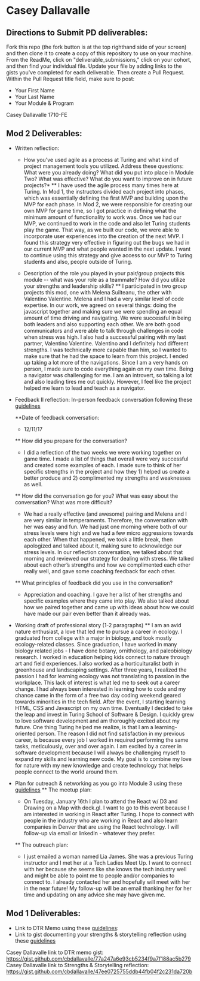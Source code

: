 # Casey Dallavalle

## Directions to Submit PD deliverables:
Fork this repo (the fork button is at the top righthand side of your screen) and then clone it to create a copy of this repository to use on your machine. From the ReadMe, click on "deliverable_submissions," click on your cohort, and then find your individual file. Update your file by adding links to the gists you've completed for each deliverable. Then create a Pull Request. Within the Pull Request title field, make sure to post:

* Your First Name
* Your Last Name
* Your Module & Program


Casey Dallavalle 1710-FE

## Mod 2 Deliverables:
* Written reflection:
  * How you've used agile as a process at Turing and what kind of project management tools you utilized. Address these questions: What were you already doing? What did you put into place in Module Two? What was effective? What do you want to improve on in future projects?* 
  ** I have used the agile process many times here at Turing. In Mod 1, the instructors divided each project into phases, which was essentially defining the first MVP and building upon the MVP for each phase. In Mod 2, we were responsible for creating our own MVP for game time, so I got practice in defining what the minimum amount of functionality to work was. Once we had our MVP, we continued to work in the code and also let Turing students play the game. That way, as we built our code, we were able to incorporate user experiences into the creation of the next MVP. I found this strategy very effective in figuring out the bugs we had in our current MVP and what people wanted in the next update. I want to continue using this strategy and give access to our MVP to Turing students and also, people outside of Turing.
  
  * Description of the role you played in your pair/group projects this module -- what was your role as a teammate? How did you utilize your strengths and leadership skills?
  ** I participated in two group projects this mod, one with Melena Suilteanu, the other with Valentino Valentine. Melena and I had a very similar level of code expertise. In our work, we agreed on several things: doing the javascript together and making sure we were spending an equal amount of time driving and navigating. We were successful in being both leaders and also supporting each other. We are both good communicators and were able to talk through challenges in code when stress was high. I also had a successful pairing with my last partner, Valentino Valentine. Valentino and I definitely had different strengths. I was technically more capable than him, so I wanted to make sure that he had the space to learn from this project. I ended up taking a lot more of the navigations. Since I am a very hands on person, I made sure to code everything again on my own time. Being a navigator was challenging for me. I am an introvert, so talking a lot and also leading tires me out quickly. However, I feel like the project helped me learn to lead and teach as a navigator.
  
* Feedback II reflection: In-person feedback conversation following these [guidelines](https://github.com/turingschool/career-development-curriculum/blob/master/module_two/feedback_conversation_reflection_guidelines.md)

  **Date of feedback conversation: 
    - 12/11/17
  
  ** How did you prepare for the conversation?
    - I did a reflection of the two weeks we were working together on game time. I made a list of things that overall were very successful and created some examples of each. I made sure to think of her specific strengths in the project and how they 1) helped us create a better produce and 2) complimented my strengths and weaknesses as well. 

  ** How did the conversation go for you? What was easy about the conversation? What was more difficult? 
    - We had a really effective (and awesome) pairing and Melena and I are very similar in temperaments. Therefore, the conversation with her was easy and fun. We had just one morning where both of our stress levels were high and we had a few micro aggressions towards each other. When that happened, we took a little break, then apologized and talked about it, making sure to acknowledge our stress levels. In our reflection conversation, we talked about that morning and reviewed our strategy for dealing with stress. We talked about each other’s strengths and how we complimented each other really well, and gave some coaching feedback for each other. 
    
  ** What principles of feedback did you use in the conversation?  
    - Appreciation and coaching. I gave her a list of her strengths and specific examples where they came into play. We also talked about how we paired together and came up with ideas about how we could have made our pair even better than it already was.
  
* Working draft of professional story (1-2 paragraphs)
  ** I am an avid nature enthusiast, a love that led me to pursue a career in ecology. I graduated from college with a major in biology, and took mostly ecology-related classes. Since graduation, I have worked in many biology related jobs - I have done botany, ornithology, and paleobiology research. I worked in education helping kids connect to nature through art and field experiences. I also worked as a horticulturalist both in greenhouse and landscaping settings. After three years, I realized the passion I had for learning ecology was not translating to passion in the workplace. This lack of interest is what led me to seek out a career change. 
  I had always been interested in learning how to code and my chance came in the form of a free two day coding weekend geared towards minorities in the tech field. After the event, I starting learning HTML, CSS and Javascript on my own time. Eventually I decided to take the leap and invest in Turing School of Software & Design. I quickly grew to love software development and am thoroughly excited about my future. One thing Turing helped me realize, is that I am a learning-oriented person. The reason I did not find satisfaction in my previous career, is because every job I worked in required performing the same tasks, meticulously, over and over again. I am excited by a career in software development because I will always be challenging myself to expand my skills and learning new code. My goal is to combine my love for nature with my new knowledge and create technology that helps people connect to the world around them.
  
* Plan for outreach & networking as you go into Module 3 using these [guidelines](https://github.com/turingschool/career-development-curriculum/blob/master/module_two/outreach_networking_guidelines.md)
  ** The meetup plan: 
    - On Tuesday, January 16th I plan to attend the React w/ D3 and Drawing on a Map with deck.gl. I want to go to this event because I am interested in working in React after Turing. I hope to connect with people in the industry who are working in React and also learn companies in Denver that are using the React technology. I will follow-up via email or linkedIn - whatever they prefer.
      
  ** The outreach plan:
    - I just emailed a woman named Lia James. She was a previous Turing instructor and I met her at a Tech Ladies Meet Up. I want to connect with her because she seems like she knows the tech industry well and might be able to point me to people and/or companies to connect to. I already contacted her and hopefully will meet with her in the near future! My follow-up will be an email thanking her for her time and updating on any advice she may have given me.

## Mod 1 Deliverables:
* Link to DTR Memo using these [guidelines](https://github.com/turingschool/career-development-curriculum/blob/master/module_one/dtr_guidelines_memo.md):
* Link to gist documenting your strengths & storytelling reflection using these [guidelines](https://github.com/turingschool/career-development-curriculum/blob/master/module_one/strengths_storytelling_reflection.md)

Casey Dallavalle link to DTR memo gist: https://gist.github.com/cbdallavalle/77a247a6e93cb5234f9a7f188ac5b279
Casey Dallavalle link to Strengths & Storytelling reflection: https://gist.github.com/cbdallavalle/47ee0725755ddb44fb04f2c231da720b
